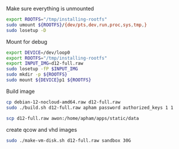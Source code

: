 
Make sure everything is unmounted

```bash
export ROOTFS="/tmp/installing-rootfs"
sudo umount ${ROOTFS}/{dev/pts,dev,run,proc,sys,tmp,}
sudo losetup -D 
```

Mount for debug
```bash
export DEVICE=/dev/loop0
export ROOTFS="/tmp/installing-rootfs"
export INPUT_IMG=d12-full.raw
sudo losetup -fP $INPUT_IMG
sudo mkdir -p ${ROOTFS}
sudo mount ${DEVICE}p1 ${ROOTFS}
```

Build image

```bash
cp debian-12-nocloud-amd64.raw d12-full.raw
sudo ./build.sh d12-full.raw apham password authorized_keys 1 1

scp d12-full.raw awon:/home/apham/apps/static/data
```

create qcow and vhd images

```bash
sudo ./make-vm-disk.sh d12-full.raw sandbox 30G
```
